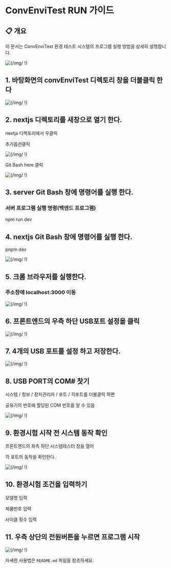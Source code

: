 # ConvEnviTest RUN 가이드

## 📋 개요

이 문서는 ConvEnviTest 환경 테스트 시스템의 프로그램 실행  방법을 상세히 설명합니다.


![(/img/ !)](docImg/run_sever.png)

## 1. 바탕화면의 convEnviTest 디렉토리 창을 더불클릭 한다
![(/img/ !)](docImg/convEnviTest.png)

## 2. nextjs 디렉토리를 새창으로 열기 한다.

nextjs 디렉토리에서 우클릭

추가옵션클릭

![(/img/ !)](docImg/right_click.png)

Git Bash here 클릭

![(/img/ !)](docImg/OpenGitBashHere.png)


## 3. server Git Bash 창에 명령어를 실행 한다.

   ### 서버 프로그램 실행 명령(백엔드 프로그램)

   npm run dev
     
## 4. nextjs Git Bash 창에 명령어를 실행 한다.
   pnpm dev

![(/img/ !)](docImg/run_sever.png)

## 5. 크롬 브라우저를 실행한다.
  ### 주소창에 localhost:3000 이동

![(/img/ !)](docImg/conv1.png)

## 6. 프론트엔드의 우측 하단 USB포트 설정을 클릭
![(/img/ !)](docImg/set_comport.png)

## 7. 4개의 USB 포트를 설정 하고 저장한다.
![(/img/ !)](docImg/set_comport.png)

## 8. USB PORT의 COM# 찻기

시스템 / 정보 / 장치관리자 / 포트 / 각포트를 더불클릭 하면

공유기의 번호에 할당된 COM 번호를 알 수 있음

![(/img/ !)](docImg/run_check_COM.png)

## 9. 환경시험 시작 전 시스템 동작 확인 

프론트엔드의 좌측 하단 시스템테스터 창을 열어 

각 포트의 동작을 확인한다.

![(/img/ !)](docImg/test_port.png)

## 10. 환경시험 조건을 입력하기

모델명 입력

제품번호 입력

사이클 횟수 입력


## 11. 우측 상단의 전원버튼을 누르면 프로그램 시작

![(/img/ !)](docImg/test_port.png)


자세한 사용법은 `README.md` 파일을 참조하세요.
